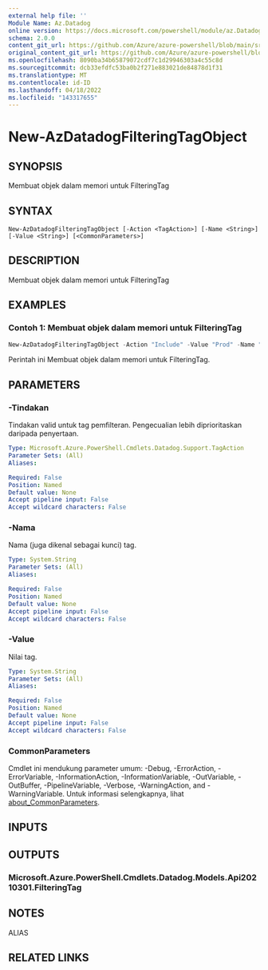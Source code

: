 ```yaml
---
external help file: ''
Module Name: Az.Datadog
online version: https://docs.microsoft.com/powershell/module/az.Datadog/new-AzDatadogFilteringTagObject
schema: 2.0.0
content_git_url: https://github.com/Azure/azure-powershell/blob/main/src/Datadog/help/New-AzDatadogFilteringTagObject.md
original_content_git_url: https://github.com/Azure/azure-powershell/blob/main/src/Datadog/help/New-AzDatadogFilteringTagObject.md
ms.openlocfilehash: 8090ba34b65879072cdf7c1d29946303a4c55c8d
ms.sourcegitcommit: dcb33efdfc53ba0b2f271e883021de84878d1f31
ms.translationtype: MT
ms.contentlocale: id-ID
ms.lasthandoff: 04/18/2022
ms.locfileid: "143317655"
---
```

# New-AzDatadogFilteringTagObject

## SYNOPSIS
Membuat objek dalam memori untuk FilteringTag

## SYNTAX

```
New-AzDatadogFilteringTagObject [-Action <TagAction>] [-Name <String>] [-Value <String>] [<CommonParameters>]
```

## DESCRIPTION
Membuat objek dalam memori untuk FilteringTag

## EXAMPLES

### Contoh 1: Membuat objek dalam memori untuk FilteringTag
```powershell
New-AzDatadogFilteringTagObject -Action "Include" -Value "Prod" -Name "Environment"
```

Perintah ini Membuat objek dalam memori untuk FilteringTag.

## PARAMETERS

### -Tindakan
Tindakan valid untuk tag pemfilteran.
Pengecualian lebih diprioritaskan daripada penyertaan.

```yaml
Type: Microsoft.Azure.PowerShell.Cmdlets.Datadog.Support.TagAction
Parameter Sets: (All)
Aliases:

Required: False
Position: Named
Default value: None
Accept pipeline input: False
Accept wildcard characters: False
```

### -Nama
Nama (juga dikenal sebagai kunci) tag.

```yaml
Type: System.String
Parameter Sets: (All)
Aliases:

Required: False
Position: Named
Default value: None
Accept pipeline input: False
Accept wildcard characters: False
```

### -Value
Nilai tag.

```yaml
Type: System.String
Parameter Sets: (All)
Aliases:

Required: False
Position: Named
Default value: None
Accept pipeline input: False
Accept wildcard characters: False
```

### CommonParameters
Cmdlet ini mendukung parameter umum: -Debug, -ErrorAction, -ErrorVariable, -InformationAction, -InformationVariable, -OutVariable, -OutBuffer, -PipelineVariable, -Verbose, -WarningAction, and -WarningVariable. Untuk informasi selengkapnya, lihat [about_CommonParameters](http://go.microsoft.com/fwlink/?LinkID=113216).

## INPUTS

## OUTPUTS

### Microsoft.Azure.PowerShell.Cmdlets.Datadog.Models.Api20210301.FilteringTag

## NOTES

ALIAS

## RELATED LINKS

